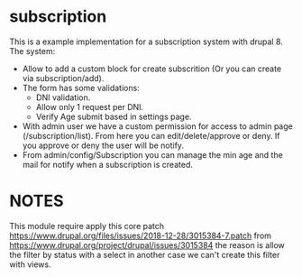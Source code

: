 # subscription

This is a example implementation for a subscription system with drupal 8. The system:

* Allow to add a custom block for create subscrition (Or you can create via subscription/add).
* The form has some validations:
  * DNI validation.
  * Allow only 1 request per DNI.
  * Verify Age submit based in settings page.
* With admin user we have a custom permission for access to admin page (/subscription/list). From here you can edit/delete/approve or deny. If you approve or deny the user will be notify.
* From admin/config/Subscription you can manage the min age and the mail for notify when a subscription is created.

# NOTES

This module require apply this core patch https://www.drupal.org/files/issues/2018-12-28/3015384-7.patch from https://www.drupal.org/project/drupal/issues/3015384 the reason is allow the filter by status with a select in another case we can't create this filter with views.
